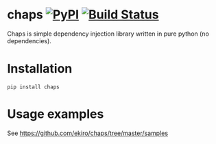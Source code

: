 # chaps [![PyPI](https://img.shields.io/pypi/pyversions/chaps.svg)](https://pypi.python.org/pypi/chaps/) [![Build Status](https://travis-ci.org/ekiro/chaps.svg?branch=master)](https://travis-ci.org/ekiro/chaps)
Chaps is simple dependency injection library written in pure python (no dependencies).

# Installation

    pip install chaps
    
# Usage examples

See https://github.com/ekiro/chaps/tree/master/samples
